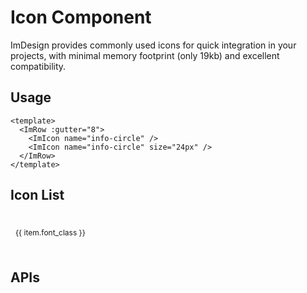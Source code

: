 # Icon Component

ImDesign provides commonly used icons for quick integration in your projects, with minimal memory footprint (only 19kb) and excellent compatibility.

## Usage

<script setup>
import iconData from '../public/imicon.json'
</script>

<style lang="scss">
.icon-list {
  display: flex;
  flex-wrap: wrap!important;
}

.icon-item {
  padding: 24px 8px;
  display: flex;
  flex-direction: column;
  align-items: center;
  justify-content: center;
  gap: 12px;
  font-size: 12px;
  word-break: break-all;
  line-height: 1;
  border-radius: 4px;
  overflow: hidden;
  transition: all .3s;

  &:hover {
    background: var(--im-rgb-color-1);
    color: var(--im-primary-color-8);
  }
}
</style>

<ImRow :gutter="8">
  <ImIcon name="info-circle" />
  <ImIcon name="info-circle" size="24px" />
</ImRow>

```vue
<template>
  <ImRow :gutter="8">
    <ImIcon name="info-circle" />
    <ImIcon name="info-circle" size="24px" />
  </ImRow>
</template>
```

## Icon List

<ImRow class="icon-list">
  <ImCol v-for="(item, index) in iconData.glyphs" :key="index" span="5">
    <div class="icon-item" v-ripple="true">
      <ImIcon :name="item.font_class" size="36px" />
      {{ item.font_class }}
    </div>
  </ImCol>
</ImRow>

## APIs
